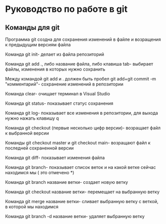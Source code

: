 # Руководство по работе в  git

## Команды для git

Программа git создна для сохранения изменений в файле и возращения к предыдущим версиям файла

Команда git init- делает из файла репозиторий

Команда git add ., либо название файла, либо клавиша tab- выбирает файлы, изменения в которых нужно сохранить

Между командой git add и . должен быть пробел
git add+git commit -m "комментарий"- сохранение изменений в репозитории

Команда clear- очищает терминал в Visual Studio

Команда git status- показывает статус сохранения

Команда git log-  показывает все изменения в репозитории, для выхода нужно нажать клавишу q

Команда git checkout (первые несколько цифр версии)- возращает файл к выбранной версии

Команды git checkout master и git checkout main- возращают файл к последней сохраненной версии

Команда git diff- показывает изменения файла

Команда git branch- показывает список веток и на какой ветке сейчас находимся мы ( это отмечено *)

Команда git branch название ветки- создает новую ветку 

Команда git checkout название ветки- перемещает на выбранную ветку

Команда git merge название ветки- сливает выбранную ветку с веткой, в которой мы находимся   

Команда git branch -d название ветки- удаляет выбранную ветку
